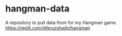 # hangman-data
A repository to pull data from for my Hangman game. https://replit.com/@kruzshady/hangman
